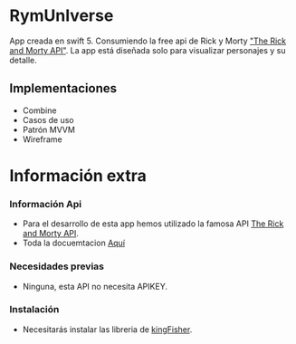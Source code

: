 # RymUnIverse

App creada en swift 5. Consumiendo la free api de Rick y Morty ["The Rick and Morty API"](https://rickandmortyapi.com/).
La app está diseñada solo para visualizar personajes y su detalle.

## Implementaciones

- Combine
- Casos de uso
- Patrón MVVM
- Wireframe

# Información extra
### Información Api

- Para el desarrollo de esta app hemos utilizado la famosa API [The Rick and Morty API](https://rickandmortyapi.com/about).
- Toda la docuemtacion [Aquí](https://rickandmortyapi.com/documentation)

 
### Necesidades previas 
- Ninguna, esta API no necesita APIKEY.

### Instalación
- Necesitarás instalar las libreria de [kingFisher](https://github.com/onevcat/Kingfisher).
